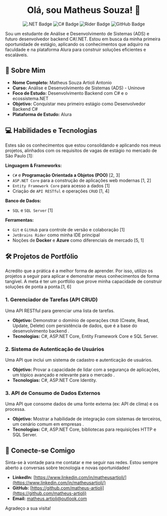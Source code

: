 <h1 align="center">Olá, sou Matheus Souza! 👋</h1>
<p align="center">
  <img src="https://img.shields.io/badge/.NET-5C2D91?style=for-the-badge&logo=dotnet&logoColor=white" alt=".NET Badge"/>
  <img src="https://img.shields.io/badge/C%23-239120?style=for-the-badge&logo=c-sharp&logoColor=white" alt="C# Badge"/>
  <img src="https://img.shields.io/badge/Rider-000000?style=for-the-badge&logo=rider&logoColor=white" alt="Rider Badge"/>
  <img src="https://img.shields.io/badge/GitHub-100000?style=for-the-badge&logo=github&logoColor=white" alt="GitHub Badge"/>
</p>

Sou um estudante de Análise e Desenvolvimento de Sistemas (ADS) e futuro desenvolvedor backend C#/.NET. Estou em busca da minha primeira oportunidade de estágio, aplicando os conhecimentos que adquiro na faculdade e na plataforma Alura para construir soluções eficientes e escaláveis.

## 🚀 Sobre Mim
*   **Nome Completo:** Matheus Souza Artioli Antonio
*   **Curso:** Análise e Desenvolvimento de Sistemas (ADS) - Uninove
*   **Foco de Estudo:** Desenvolvimento Backend com C# e o ecossistema.NET
*   **Objetivo:** Conquistar meu primeiro estágio como Desenvolvedor Backend C#
*   **Plataforma de Estudo:** Alura

## 💻 Habilidades e Tecnologias
Estes são os conhecimentos que estou consolidando e aplicando nos meus projetos, alinhados com os requisitos de vagas de estágio no mercado de São Paulo [1]:

**Linguagem & Frameworks:**
*   `C#` e **Programação Orientada a Objetos (POO)** [2, 3]
*   `ASP.NET Core` para a construção de aplicações web modernas [1, 2]
*   `Entity Framework Core` para acesso a dados [1]
*   Criação de `API RESTful` e operações `CRUD` [1, 4]

**Banco de Dados:**
*   `SQL` e `SQL Server` [1]

**Ferramentas:**
*   `Git` e `GitHub` para controle de versão e colaboração [1]
*   `JetBrains Rider` como minha IDE principal
*   Noções de **Docker** e **Azure** como diferenciais de mercado [5, 1]

## 🛠️ Projetos de Portfólio
Acredito que a prática é a melhor forma de aprender. Por isso, utilizo os projetos a seguir para aplicar e demonstrar meus conhecimentos de forma tangível. A meta é ter um portfólio que prove minha capacidade de construir soluções de ponta a ponta.[1, 6]

### **1. Gerenciador de Tarefas (API CRUD)**
Uma API RESTful para gerenciar uma lista de tarefas.
*   **Objetivo:** Demonstrar o domínio de operações `CRUD` (Create, Read, Update, Delete) com persistência de dados, que é a base do desenvolvimento backend .
*   **Tecnologias:** C#, ASP.NET Core, Entity Framework Core e SQL Server.

### **2. Sistema de Autenticação de Usuários**
Uma API que inclui um sistema de cadastro e autenticação de usuários.
*   **Objetivo:** Provar a capacidade de lidar com a segurança de aplicações, um tópico avançado e relevante para o mercado .
*   **Tecnologias:** C#, ASP.NET Core Identity.

### **3. API de Consumo de Dados Externos**
Uma API que consome dados de uma fonte externa (ex: API de clima) e os processa.
*   **Objetivo:** Mostrar a habilidade de integração com sistemas de terceiros, um cenário comum em empresas .
*   **Tecnologias:** C#, ASP.NET Core, bibliotecas para requisições HTTP e SQL Server.

## 🤝 Conecte-se Comigo
Sinta-se à vontade para me contatar e me seguir nas redes. Estou sempre aberto a conversas sobre tecnologia e novas oportunidades!

*   **LinkedIn:** [https://www.linkedin.com/in/matheusartioli/](https://www.linkedin.com/in/matheusartioli/)
*   **GitHub:** [https://github.com/matheus-artioli](https://github.com/matheus-artioli)
*   **Email:** matheus.artioli@outlook.com

Agradeço a sua visita!
